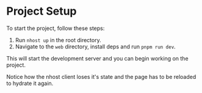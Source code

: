 # Project Setup

To start the project, follow these steps:

1. Run `nhost up` in the root directory.
2. Navigate to the `web` directory, install deps and run `pnpm run dev`.

This will start the development server and you can begin working on the project.

Notice how the nhost client loses it's state and the page has to be reloaded to hydrate it again.
